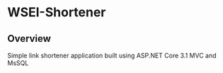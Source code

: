 # WSEI-Shortener
## Overview
Simple link shortener application built using ASP.NET Core 3.1 MVC and MsSQL

